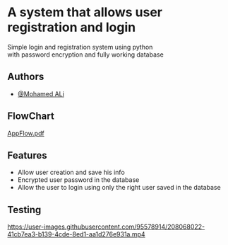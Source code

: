 
# A system that allows user registration and login

Simple login and registration system using python  
with password encryption and fully working database

## Authors

- [@Mohamed ALi](https://github.com/the7ag)

## FlowChart
[AppFlow.pdf](https://github.com/the7ag/PythonRegistrationAndLogin/files/10244499/AppFlow.pdf)

## Features
- Allow user creation and save his info
- Encrypted user password in the database
- Allow the user to login using only the right user saved in the database
## Testing


https://user-images.githubusercontent.com/95578914/208068022-41cb7ea3-b139-4cde-8ed1-aa1d276e931a.mp4




